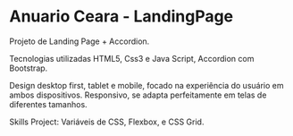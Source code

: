 # Anuario Ceara - LandingPage 

Projeto de Landing Page + Accordion.

Tecnologias utilizadas HTML5, Css3 e Java Script, Accordion com Bootstrap.

Design desktop first, tablet e mobile, focado na experiência do usuário em ambos dispositivos. Responsivo, se adapta perfeitamente em telas de diferentes tamanhos.

Skills Project: Variáveis de CSS, Flexbox, e CSS Grid.
